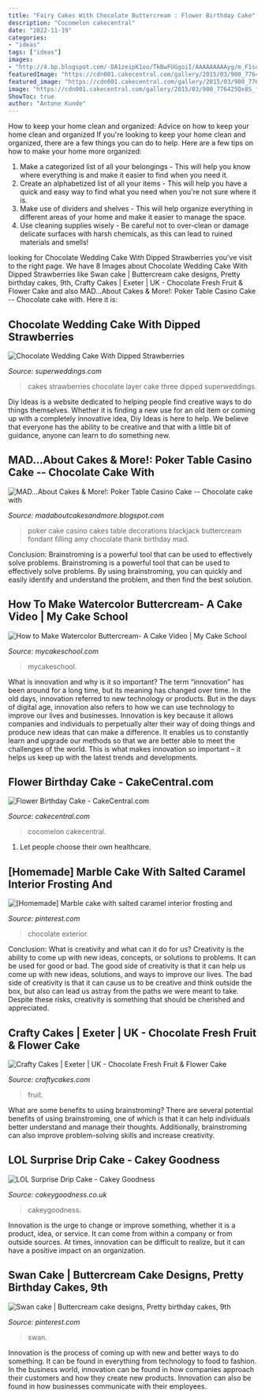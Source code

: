 ```yaml
---
title: "Fairy Cakes With Chocolate Buttercream : Flower Birthday Cake"
description: "Cocomelon cakecentral"
date: "2022-11-19"
categories:
- "ideas"
tags: ["ideas"]
images:
- "http://4.bp.blogspot.com/-DA1zeipK1oo/TkBwFUGgoiI/AAAAAAAAAyg/m_F1sq6z4yY/s1600/blackjack1.jpg"
featuredImage: "https://cdn001.cakecentral.com/gallery/2015/03/900_776425Qx8S_flower-birthday-cake.jpg"
featured_image: "https://cdn001.cakecentral.com/gallery/2015/03/900_776425Qx8S_flower-birthday-cake.jpg"
image: "https://cdn001.cakecentral.com/gallery/2015/03/900_776425Qx8S_flower-birthday-cake.jpg"
ShowToc: true
author: "Antone Kunde"
---
```



How to keep your home clean and organized: Advice on how to keep your home clean and organized
If you're looking to keep your home clean and organized, there are a few things you can do to help. Here are a few tips on how to make your home more organized: 
1. Make a categorized list of all your belongings - This will help you know where everything is and make it easier to find when you need it. 
2. Create an alphabetized list of all your items - This will help you have a quick and easy way to find what you need when you're not sure where it is. 
3. Make use of dividers and shelves - This will help organize everything in different areas of your home and make it easier to manage the space. 
4. Use cleaning supplies wisely - Be careful not to over-clean or damage delicate surfaces with harsh chemicals, as this can lead to ruined materials and smells!

	

		
looking for Chocolate Wedding Cake With Dipped Strawberries you've visit to the right page. We have 8 Images about Chocolate Wedding Cake With Dipped Strawberries like Swan cake | Buttercream cake designs, Pretty birthday cakes, 9th, Crafty Cakes | Exeter | UK - Chocolate Fresh Fruit &amp; Flower Cake and also MAD…About Cakes &amp; More!: Poker Table Casino Cake -- Chocolate cake with. Here it is:
		
    
## Chocolate Wedding Cake With Dipped Strawberries

<img loading=lazy src="https://www.superweddings.com/site/media/2013/01/chocolate-wedding-cakes-three-layer-strawberries.jpg" onerror="this.onerror=null;this.src='https://tse2.mm.bing.net/th?id=OIP.hC3zehLL9mefLoHlxYm7-wHaLI&amp;pid=15.1';" alt="Chocolate Wedding Cake With Dipped Strawberries">

_Source: superweddings.com_

>cakes strawberries chocolate layer cake three dipped superweddings. 

	

Diy Ideas is a website dedicated to helping people find creative ways to do things themselves. Whether it is finding a new use for an old item or coming up with a completely innovative idea, Diy Ideas is here to help. We believe that everyone has the ability to be creative and that with a little bit of guidance, anyone can learn to do something new.

    
## MAD…About Cakes &amp; More!: Poker Table Casino Cake -- Chocolate Cake With

<img loading=lazy src="http://4.bp.blogspot.com/-DA1zeipK1oo/TkBwFUGgoiI/AAAAAAAAAyg/m_F1sq6z4yY/s1600/blackjack1.jpg" onerror="this.onerror=null;this.src='https://tse1.mm.bing.net/th?id=OIP.nCe6ttY8IS9RP-YNmk6CswHaJ6&amp;pid=15.1';" alt="MAD…About Cakes &amp; More!: Poker Table Casino Cake -- Chocolate cake with">

_Source: madaboutcakesandmore.blogspot.com_

>poker cake casino cakes table decorations blackjack buttercream fondant filling amy chocolate thank birthday mad. 

	

Conclusion: Brainstroming is a powerful tool that can be used to effectively solve problems.
Brainstroming is a powerful tool that can be used to effectively solve problems. By using brainstroming, you can quickly and easily identify and understand the problem, and then find the best solution.

    
## How To Make Watercolor Buttercream- A Cake Video | My Cake School

<img loading=lazy src="https://www.mycakeschool.com/images/2016/04/2-IMG_8715-780x1138.jpg" onerror="this.onerror=null;this.src='https://tse2.mm.bing.net/th?id=OIP.RA9smrS8ZXw7H0RkTISmBQHaKz&amp;pid=15.1';" alt="How to Make Watercolor Buttercream- A Cake Video | My Cake School">

_Source: mycakeschool.com_

>mycakeschool. 

	

What is innovation and why is it so important?
The term “innovation” has been around for a long time, but its meaning has changed over time. In the old days, innovation referred to new technology or products. But in the days of digital age, innovation also refers to how we can use technology to improve our lives and businesses.
Innovation is key because it allows companies and individuals to perpetually alter their way of doing things and produce new ideas that can make a difference. It enables us to constantly learn and upgrade our methods so that we are better able to meet the challenges of the world. This is what makes innovation so important – it helps us keep up with the latest trends and developments.

    
## Flower Birthday Cake - CakeCentral.com

<img loading=lazy src="https://cdn001.cakecentral.com/gallery/2015/03/900_776425Qx8S_flower-birthday-cake.jpg" onerror="this.onerror=null;this.src='https://tse4.mm.bing.net/th?id=OIP.YA2ekw3sKhOtrR3HiyTJJwHaKa&amp;pid=15.1';" alt="Flower Birthday Cake - CakeCentral.com">

_Source: cakecentral.com_

>cocomelon cakecentral. 

	

1. Let people choose their own healthcare.

    
## [Homemade] Marble Cake With Salted Caramel Interior Frosting And

<img loading=lazy src="https://i.pinimg.com/736x/cc/b0/2d/ccb02dd6e56d3a620ab6a1f94630523e--exterior-marble-cake.jpg" onerror="this.onerror=null;this.src='https://tse4.mm.bing.net/th?id=OIP.FMMTXE4pOrdUK5X9XW7tQwHaNK&amp;pid=15.1';" alt="[Homemade] Marble cake with salted caramel interior frosting and">

_Source: pinterest.com_

>chocolate exterior. 

	

Conclusion: What is creativity and what can it do for us?
Creativity is the ability to come up with new ideas, concepts, or solutions to problems. It can be used for good or bad. The good side of creativity is that it can help us come up with new ideas, solutions, and ways to improve our lives. The bad side of creativity is that it can cause us to be creative and think outside the box, but also can lead us astray from the paths we were meant to take. Despite these risks, creativity is something that should be cherished and appreciated.

    
## Crafty Cakes | Exeter | UK - Chocolate Fresh Fruit &amp; Flower Cake

<img loading=lazy src="https://cdn.shopify.com/s/files/1/0850/9016/products/Chocolate_Fresh_Friut_Flower_Cake_grande.jpg?v=1541853415" onerror="this.onerror=null;this.src='https://tse2.mm.bing.net/th?id=OIP.-0einh8FS0EqWZ8seKn28wAAAA&amp;pid=15.1';" alt="Crafty Cakes | Exeter | UK - Chocolate Fresh Fruit &amp; Flower Cake">

_Source: craftycakes.com_

>fruit. 

	

What are some benefits to using brainstroming?
There are several potential benefits of using brainstroming, one of which is that it can help individuals better understand and manage their thoughts. Additionally, brainstroming can also improve problem-solving skills and increase creativity.

    
## LOL Surprise Drip Cake - Cakey Goodness

<img loading=lazy src="http://www.cakeygoodness.co.uk/wp-content/uploads/2020/12/lol-ice-cream-drip-cake-11.jpg" onerror="this.onerror=null;this.src='https://tse1.mm.bing.net/th?id=OIP.f-lok1pkxvL7tGSUaUXG3AHaKp&amp;pid=15.1';" alt="LOL Surprise Drip Cake - Cakey Goodness">

_Source: cakeygoodness.co.uk_

>cakeygoodness. 

	

Innovation is the urge to change or improve something, whether it is a product, idea, or service. It can come from within a company or from outside sources. At times, innovation can be difficult to realize, but it can have a positive impact on an organization.

    
## Swan Cake | Buttercream Cake Designs, Pretty Birthday Cakes, 9th

<img loading=lazy src="https://i.pinimg.com/736x/dc/87/83/dc8783b398d1df9e157a145c943fcde7.jpg" onerror="this.onerror=null;this.src='https://tse2.mm.bing.net/th?id=OIP._aCUaBLABXVNcGOsZ2xCMgHaJ3&amp;pid=15.1';" alt="Swan cake | Buttercream cake designs, Pretty birthday cakes, 9th">

_Source: pinterest.com_

>swan. 

	

Innovation is the process of coming up with new and better ways to do something. It can be found in everything from technology to food to fashion. In the business world, innovation can be found in how companies approach their customers and how they create new products. Innovation can also be found in how businesses communicate with their employees.

